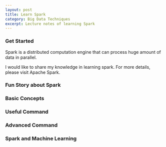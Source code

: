 ```yaml
---
layout: post
title: Learn Spark
category: Big Data Techniques
excerpt: Lecture notes of learning Spark
---
```


### Get Started
Spark is a distributed computation engine that can process huge amount of data in parallel.

I would like to share my knowledge in learning spark. For more details, please visit Apache Spark.

### Fun Story about Spark

### Basic Concepts

### Useful Command

### Advanced Command

### Spark and Machine Learning